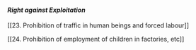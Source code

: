 #### **_Right against Exploitation_**

[[23. Prohibition of traffic in human beings and forced labour]]

[[24. Prohibition of employment of children in factories, etc]]